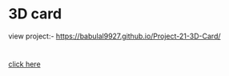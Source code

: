 # 3D card
view project:- https://babulal9927.github.io/Project-21-3D-Card/
#
[click here]( https://babulal9927.github.io/Project-21-3D-Card/)
